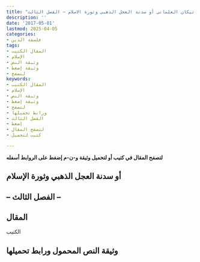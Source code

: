 ```yaml
---
title: "الفاتيكان العلماني أو سدنة العجل الذهبي وثورة الاسلام – الفصل الثالث"
description: ''
date: '2017-05-01'
lastmod: 2025-04-05
categories:
- فلسفة الدين
tags:
- المقال الكتيب
- الإسلام
- وثيقة النص
- وثيقة إضغط
- لتصفح
keywords:
- المقال الكتيب
- الإسلام
- وثيقة النص
- وثيقة إضغط
- لتصفح
- ورابط تحميلها
- الفصل الثالث
- إضغط
- لتصفح المقال
- كتيب لتحميل

---
```

**لتصفح المقال في كتيب أو لتحميل وثيقة و-ن-م إضغط على الروابط أسفله**

## **أو سدنة العجل الذهبي وثورة الإسلام**

## **– الفصل الثالث –**

## المقال

الكتيب

## وثيقة النص المحمول ورابط تحميلها

###
